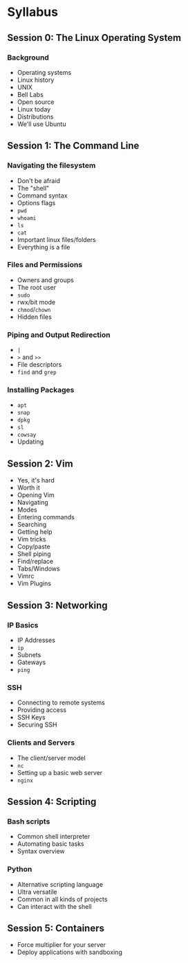 # Syllabus

## Session 0: The Linux Operating System

### Background

* Operating systems
* Linux history
* UNIX
* Bell Labs
* Open source
* Linux today
* Distributions
* We'll use Ubuntu

## Session 1: The Command Line

### Navigating the filesystem

* Don't be afraid
* The "shell"
* Command syntax
* Options flags
* `pwd`
* `whoami`
* `ls`
* `cat`
* Important linux files/folders
* Everything is a file

### Files and Permissions

* Owners and groups
* The root user
* `sudo`
* rwx/bit mode
* `chmod`/`chown`
* Hidden files

### Piping and Output Redirection

* `|`
* `>` and `>>`
* File descriptors
* `find` and `grep`

### Installing Packages

* `apt`
* `snap`
* `dpkg`
* `sl`
* `cowsay`
* Updating

## Session 2: Vim

* Yes, it's hard
* Worth it
* Opening Vim
* Navigating
* Modes
* Entering commands
* Searching
* Getting help
* Vim tricks
* Copy/paste
* Shell piping
* Find/replace
* Tabs/Windows
* Vimrc
* Vim Plugins

## Session 3: Networking

### IP Basics

* IP Addresses
* `ip`
* Subnets
* Gateways
* `ping`

### SSH

* Connecting to remote systems
* Providing access
* SSH Keys
* Securing SSH

### Clients and Servers

* The client/server model
* `nc`
* Setting up a basic web server
* `nginx`

## Session 4: Scripting

### Bash scripts

* Common shell interpreter
* Automating basic tasks
* Syntax overview

### Python 

* Alternative scripting language
* Ultra versatile
* Common in all kinds of projects
* Can interact with the shell

## Session 5: Containers

* Force multiplier for your server
* Deploy applications with sandboxing
